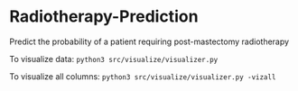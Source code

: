 # Radiotherapy-Prediction
Predict the probability of a patient requiring post-mastectomy radiotherapy

To visualize data:
`python3 src/visualize/visualizer.py`

To visualize all columns:
`python3 src/visualize/visualizer.py -vizall`